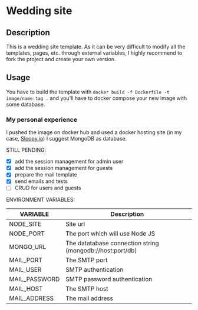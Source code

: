 # Wedding site

## Description
This is a wedding site template.
As it can be very difficult to modify all the templates, pages, etc. through external variables, I highly recommend to fork the project and create your own version.

## Usage
You have to build the template with 
```docker build -f Dockerfile -t image/name:tag .```
and you'll have to docker compose your new image with some database.

### My personal experience
I pushed the image on docker hub and used a docker hosting site (in my case, [Sloppy.io](https://sloppy.io/))
I suggest MongoDB as database.

STILL PENDING:
- [X] add the session management for admin user
- [X] add the session management for guests
- [X] prepare the mail template
- [X] send emails and tests
- [ ] CRUD for users and guests

ENVIRONMENT VARIABLES:

VARIABLE | Description
---------|----------
 NODE_SITE | Site url
 NODE_PORT | The port which will use Node JS
 MONGO_URL | The datatabase connection string (mongodb://host:port/db)
 MAIL_PORT | The SMTP port
 MAIL_USER | SMTP authentication
 MAIL_PASSWORD | SMTP password authentication
 MAIL_HOST | The SMTP host
 MAIL_ADDRESS | The mail address